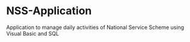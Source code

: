 # NSS-Application
Application to manage daily activities of National Service Scheme using Visual Basic and SQL

